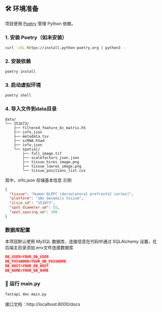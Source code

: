 ## 🛠️ 环境准备

项目使用 [Poetry](https://python-poetry.org/) 管理 Python 依赖。

### 1. 安装 Poetry（如未安装）

```bash
curl -sSL https://install.python-poetry.org | python3 -
```
### 2. 安装依赖
```bash
poetry install
```
### 3. 启动虚拟环境
```bash
poetry shell
```
### 4. 导入文件到data目录
```angular2html
data/
└── 151673/
    ├── filtered_feature_bc_matrix.h5
    ├── info.json
    ├── metadata.tsv
    ├── scRNA.h5ad
    ├── info.json
    └── spatial/
        ├── full_image.tif
        ├── scalefactors_json.json
        ├── tissue_hires_image.png
        ├── tissue_lowres_image.png
        └── tissue_positions_list.csv
```
其中，info.json 存储基本信息
示例
```json
{
  "tissue": "Human DLPFC (dorsolateral prefrontal cortex)",
  "platform": "10x Genomics Visium",
  "slice_id": "151673",
  "spot_diameter_um": 55,
  "spot_spacing_um": 100
}
```
### 数据库配置
本项目默认使用 MySQL 数据库，连接信息在代码中通过 SQLAlchemy 设置，在后端主目录添加.env文件连接数据库
```json
DB_USER=YOUR_DB_USER
DB_PASSWORD=YOUR_DB_PASSWORD
DB_HOST=YOUR_DB_HOST
DB_NAME=YOUR_DB_NAME
```

### 🚀 运行 main.py
```bash
fastapi dev main.py
```
接口文档：http://localhost:8000/docs
